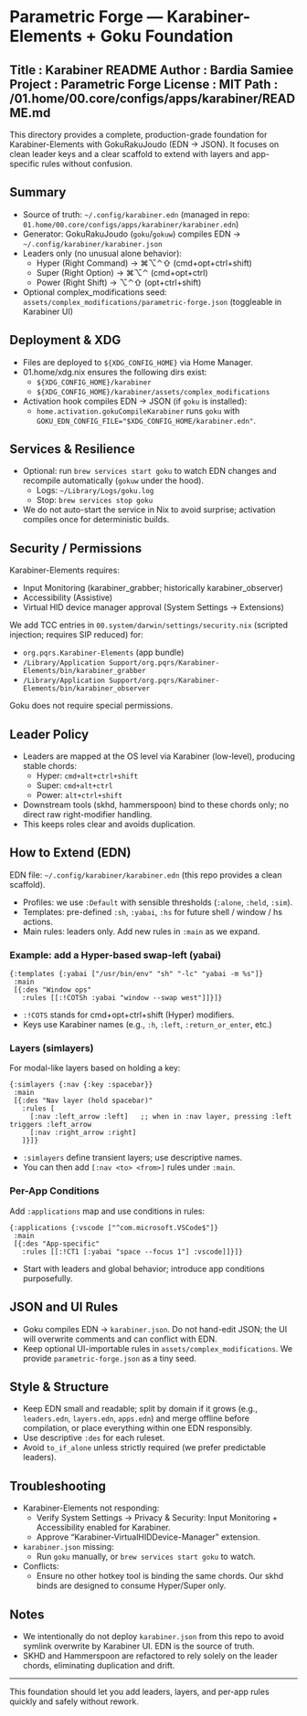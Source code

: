 # Parametric Forge — Karabiner-Elements + Goku Foundation

Title         : Karabiner README
Author        : Bardia Samiee
Project       : Parametric Forge
License       : MIT
Path          : /01.home/00.core/configs/apps/karabiner/README.md
-----------------------------------------------------------------------------

This directory provides a complete, production-grade foundation for Karabiner-Elements with GokuRakuJoudo (EDN → JSON). It focuses on clean leader keys and a clear scaffold to extend with layers and app-specific rules without confusion.

## Summary

- Source of truth: `~/.config/karabiner.edn` (managed in repo: `01.home/00.core/configs/apps/karabiner/karabiner.edn`)
- Generator: GokuRakuJoudo (`goku`/`gokuw`) compiles EDN → `~/.config/karabiner/karabiner.json`
- Leaders only (no unusual alone behavior):
  - Hyper  (Right Command) → ⌘⌥⌃⇧ (cmd+opt+ctrl+shift)
  - Super  (Right Option)  → ⌘⌥⌃   (cmd+opt+ctrl)
  - Power  (Right Shift)   →  ⌥⌃⇧   (opt+ctrl+shift)
- Optional complex_modifications seed: `assets/complex_modifications/parametric-forge.json` (toggleable in Karabiner UI)

## Deployment & XDG

- Files are deployed to `${XDG_CONFIG_HOME}` via Home Manager.
- 01.home/xdg.nix ensures the following dirs exist:
  - `${XDG_CONFIG_HOME}/karabiner`
  - `${XDG_CONFIG_HOME}/karabiner/assets/complex_modifications`
- Activation hook compiles EDN → JSON (if `goku` is installed):
  - `home.activation.gokuCompileKarabiner` runs `goku` with `GOKU_EDN_CONFIG_FILE="$XDG_CONFIG_HOME/karabiner.edn"`.

## Services & Resilience

- Optional: run `brew services start goku` to watch EDN changes and recompile automatically (`gokuw` under the hood).
  - Logs: `~/Library/Logs/goku.log`
  - Stop: `brew services stop goku`
- We do not auto-start the service in Nix to avoid surprise; activation compiles once for deterministic builds.

## Security / Permissions

Karabiner-Elements requires:
- Input Monitoring (karabiner_grabber; historically karabiner_observer)
- Accessibility (Assistive)
- Virtual HID device manager approval (System Settings → Extensions)

We add TCC entries in `00.system/darwin/settings/security.nix` (scripted injection; requires SIP reduced) for:
- `org.pqrs.Karabiner-Elements` (app bundle)
- `/Library/Application Support/org.pqrs/Karabiner-Elements/bin/karabiner_grabber`
- `/Library/Application Support/org.pqrs/Karabiner-Elements/bin/karabiner_observer`

Goku does not require special permissions.

## Leader Policy

- Leaders are mapped at the OS level via Karabiner (low-level), producing stable chords:
  - Hyper: `cmd+alt+ctrl+shift`
  - Super: `cmd+alt+ctrl`
  - Power: `alt+ctrl+shift`
- Downstream tools (skhd, hammerspoon) bind to these chords only; no direct raw right-modifier handling.
- This keeps roles clear and avoids duplication.

## How to Extend (EDN)

EDN file: `~/.config/karabiner/karabiner.edn` (this repo provides a clean scaffold).

- Profiles: we use `:Default` with sensible thresholds (`:alone`, `:held`, `:sim`).
- Templates: pre-defined `:sh`, `:yabai`, `:hs` for future shell / window / hs actions.
- Main rules: leaders only. Add new rules in `:main` as we expand.

### Example: add a Hyper-based swap-left (yabai)

```edn
{:templates {:yabai ["/usr/bin/env" "sh" "-lc" "yabai -m %s"]}
 :main
 [{:des "Window ops"
   :rules [[:!COTSh :yabai "window --swap west"]]}]}
```

- `:!COTS` stands for cmd+opt+ctrl+shift (Hyper) modifiers.
- Keys use Karabiner names (e.g., `:h`, `:left`, `:return_or_enter`, etc.)

### Layers (simlayers)

For modal-like layers based on holding a key:

```edn
{:simlayers {:nav {:key :spacebar}}
 :main
 [{:des "Nav layer (hold spacebar)"
   :rules [
     [:nav :left_arrow :left]   ;; when in :nav layer, pressing :left triggers :left_arrow
     [:nav :right_arrow :right]
   ]}]}
```

- `:simlayers` define transient layers; use descriptive names.
- You can then add `[:nav <to> <from>]` rules under `:main`.

### Per-App Conditions

Add `:applications` map and use conditions in rules:

```edn
{:applications {:vscode ["^com.microsoft.VSCode$"]}
 :main
 [{:des "App-specific"
   :rules [[:!CT1 [:yabai "space --focus 1"] :vscode]]}]}
```

- Start with leaders and global behavior; introduce app conditions purposefully.

## JSON and UI Rules

- Goku compiles EDN → `karabiner.json`. Do not hand-edit JSON; the UI will overwrite comments and can conflict with EDN.
- Keep optional UI-importable rules in `assets/complex_modifications`. We provide `parametric-forge.json` as a tiny seed.

## Style & Structure

- Keep EDN small and readable; split by domain if it grows (e.g., `leaders.edn`, `layers.edn`, `apps.edn`) and merge offline before compilation, or place everything within one EDN responsibly.
- Use descriptive `:des` for each ruleset.
- Avoid `to_if_alone` unless strictly required (we prefer predictable leaders).

## Troubleshooting

- Karabiner-Elements not responding:
  - Verify System Settings → Privacy & Security: Input Monitoring + Accessibility enabled for Karabiner.
  - Approve “Karabiner-VirtualHIDDevice-Manager” extension.
- `karabiner.json` missing:
  - Run `goku` manually, or `brew services start goku` to watch.
- Conflicts:
  - Ensure no other hotkey tool is binding the same chords. Our skhd binds are designed to consume Hyper/Super only.

## Notes

- We intentionally do not deploy `karabiner.json` from this repo to avoid symlink overwrite by Karabiner UI. EDN is the source of truth.
- SKHD and Hammerspoon are refactored to rely solely on the leader chords, eliminating duplication and drift.

-----------------------------------------------------------------------------

This foundation should let you add leaders, layers, and per-app rules quickly and safely without rework.
